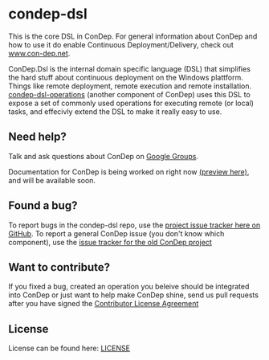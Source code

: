 condep-dsl
==========
This is the core DSL in ConDep. For general information about ConDep and how to use it do enable Continuous Deployment/Delivery, check out www.con-dep.net.

ConDep.Dsl is the internal domain specific language (DSL) that simplifies the hard stuff about continuous deployment on the Windows plattform. Things like remote deployment, remote execution and remote installation. [condep-dsl-operations](https://github.com/condep/condep-dsl-operations) (another component of ConDep) uses this DSL to expose a set of commonly used operations for executing remote (or local) tasks, and effecivly extend the DSL to make it really easy to use.

Need help?
----------
Talk and ask questions about ConDep on [Google Groups](https://groups.google.com/forum/#!forum/con-dep).

Documentation for ConDep is being worked on right now [(preview here)](http://docs.con-dep.net), and will be available soon.

Found a bug?
------------
To report bugs in the condep-dsl repo, use the [project issue tracker here on GitHub](https://github.com/condep/condep-dsl/issues). To report a general ConDep issue (you don't know which component), use the [issue tracker for the old ConDep project](https://github.com/condep/ConDep/issues)

Want to contribute?
-------------------
If you fixed a bug, created an operation you beleive should be integrated into ConDep or just want to help make ConDep shine, send us pull requests after you have signed the [Contributor License Agreement](http://www.con-dep.net/contribute/)

License
-------
License can be found here: [LICENSE](LICENSE)
